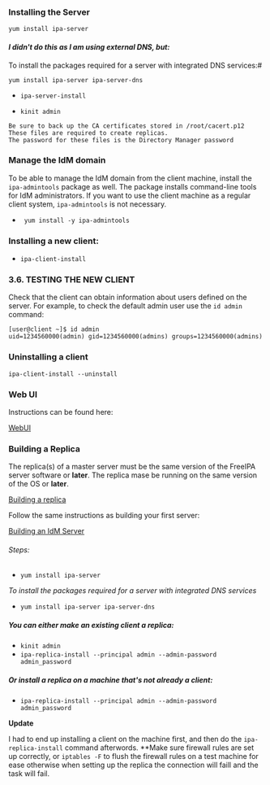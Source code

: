 ### Installing the Server

```yum install ipa-server```

#### *I didn't do this as I am using external DNS, but:*

To install the packages required for a server with integrated DNS services:#

``` yum install ipa-server ipa-server-dns ```


- ```ipa-server-install```

- ```kinit admin```



```
Be sure to back up the CA certificates stored in /root/cacert.p12
These files are required to create replicas.
The password for these files is the Directory Manager password
```

### Manage the IdM domain

To be able to manage the IdM domain from the client machine, install the ```ipa-admintools``` package as well. The package installs command-line tools for IdM administrators. If you want to use the client machine as a regular client system, ```ipa-admintools``` is not necessary.

- ``` yum install -y ipa-admintools```

### Installing a new client:

- ``` ipa-client-install ```


### 3.6. TESTING THE NEW CLIENT

Check that the client can obtain information about users defined on the server. For example, to check the default admin user use the ``` id admin ``` command:

```
[user@client ~]$ id admin
uid=1234560000(admin) gid=1234560000(admins) groups=1234560000(admins)
```

### Uninstalling a client

``` ipa-client-install --uninstall ```


### Web UI

Instructions can be found here:

[WebUI](https://access.redhat.com/documentation/en-US/Red_Hat_Enterprise_Linux/7/html/Linux_Domain_Identity_Authentication_and_Policy_Guide/using-the-ui.html)


### Building a Replica

The replica(s) of a master server must be the same version of the FreeIPA server software or **later**. The replica mase be running on the same version of the OS or **later**.

[Building a replica](https://access.redhat.com/documentation/en-US/Red_Hat_Enterprise_Linux/7/html/Linux_Domain_Identity_Authentication_and_Policy_Guide/replica-required-packages.html)

Follow the same instructions as building your first server:

[Building an IdM Server](https://access.redhat.com/documentation/en-US/Red_Hat_Enterprise_Linux/7/html/Linux_Domain_Identity_Authentication_and_Policy_Guide/required-packages.html)


###### Steps:

- ```yum install ipa-server```

*To install the packages required for a server with integrated DNS services*

- ```yum install ipa-server ipa-server-dns```

##### You can either make an existing client a replica:

- ```kinit admin```
- ```ipa-replica-install --principal admin --admin-password admin_password```

##### Or install a replica on a machine that's not already a client:

- ```ipa-replica-install --principal admin --admin-password admin_password```


**Update**

I had to end up installing a client on the machine first, and then do the ```ipa-replica-install``` command afterwords. **Make sure firewall rules are set up correctly, or ```iptables -F``` to flush the firewall rules on a test machine for ease otherwise when setting up the replica the connection will faill and the task will fail.
